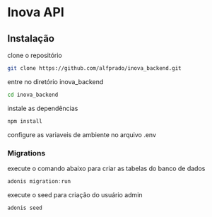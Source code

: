 # Inova API

## Instalação

clone o repositório

```bash
git clone https://github.com/alfprado/inova_backend.git
```
entre no diretório inova_backend
```bash
cd inova_backend
```
instale as dependências
```bash
npm install
```

configure as variaveis de ambiente no arquivo .env

### Migrations

execute o comando abaixo para criar as tabelas do banco de dados

```js
adonis migration:run
```
execute o seed para criação do usuário admin

```bash
adonis seed
```